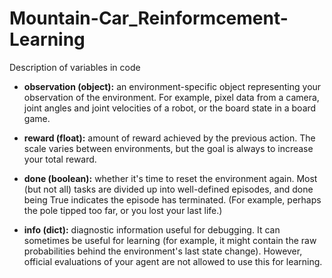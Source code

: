 # Mountain-Car_Reinformcement-Learning
Description of variables in code

- **observation (object):** an environment-specific object representing your observation of the environment. For example, pixel data from a camera, joint angles and joint velocities of a robot, or the board state in a board game.
 
- **reward (float):** amount of reward achieved by the previous action. The scale varies between environments, but the goal is always to increase your total reward.
    
- **done (boolean):** whether it's time to reset the environment again. Most (but not all) tasks are divided up into well-defined episodes, and done being True indicates the episode has terminated. (For example, perhaps the pole tipped too far, or you lost your last life.)
    
- **info (dict):** diagnostic information useful for debugging. It can sometimes be useful for learning (for example, it might contain the raw probabilities behind the environment's last state change). However, official evaluations of your agent are not allowed to use this for learning.

